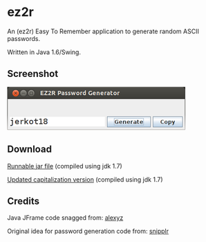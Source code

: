 ez2r
===========

An (ez2r) Easy To Remember application to generate random ASCII passwords.

Written in Java 1.6/Swing.

Screenshot
----------

![ez2r screenshot](https://github.com/bmcculley/ez2r/raw/master/ez2r.png)

Download
--------

[Runnable jar file](http://bit.ly/1z8cGFe) (compiled using jdk 1.7)

[Updated capitalization version](http://bit.ly/1soRdn4) (compiled using jdk 1.7)

Credits
-------

Java JFrame code snagged from: [alexyz](http://bit.ly/113OSYf)

Original idea for password generation code from: [snipplr](http://bit.ly/1u8999I)
